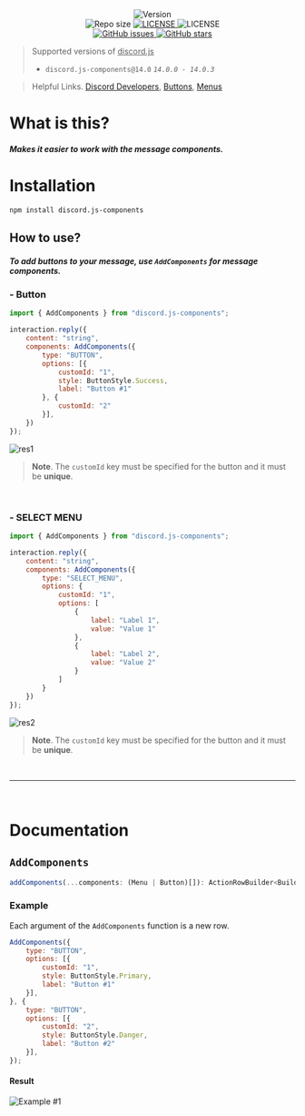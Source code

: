 <div align="center">
    <img alt="Version" src="https://img.shields.io/github/package-json/v/Inadequado4192/discord.js-components?style=for-the-badge&logo=appveyor" />
    <br>
    <img alt="Repo size" src="https://img.shields.io/github/repo-size/Inadequado4192/discord.js-components?style=for-the-badge&logo=appveyor" />
    <a href="https://github.com/Inadequado4192/discord.js-components/blob/main/LICENSE">
    <img alt="LICENSE" src="https://img.shields.io/github/license/Inadequado4192/discord.js-components?style=for-the-badge&logo=appveyor" />
    </a>
    <img alt="LICENSE" src="https://img.shields.io/github/languages/top/Inadequado4192/discord.js-components?style=for-the-badge&logo=appveyor" />
    </a>
    <br>
    <a href="https://github.com/Inadequado4192/discord.js-components/issues">
        <img alt="GitHub issues" src="https://img.shields.io/github/issues/Inadequado4192/discord.js-components?style=for-the-badge&logo=appveyor">
    </a>
    <a href="https://github.com/Inadequado4192/discord.js-components/stargazers">
        <img alt="GitHub stars" src="https://img.shields.io/github/stars/Inadequado4192/discord.js-components?style=for-the-badge&logo=appveyor">
    </a>
</div>

> Supported versions of <u>discord.js</u>
> * `discord.js-components@14.0`
> <i>`14.0.0 - 14.0.3`</i>


> Helpful Links.
> [Discord Developers](https://discord.com/developers/docs/interactions/message-components), [Buttons](https://discordjs.guide/interactions/buttons.html#component-collectors), [Menus](https://discordjs.guide/interactions/select-menus.html#component-collectors)

# What is this?

##### Makes it easier to work with the message components.

# Installation

`npm install discord.js-components`

## How to use?

##### To add buttons to your message, use `AddComponents` for message components.
### - Button
```js
import { AddComponents } from "discord.js-components";

interaction.reply({
    content: "string",
    components: AddComponents({
        type: "BUTTON",
        options: [{
            customId: "1",
            style: ButtonStyle.Success,
            label: "Button #1"
        }, {
            customId: "2"
        }],
    })
});
```
![res1](https://cdn.discordapp.com/attachments/543096648046346241/875357571135971328/unknown.png)
> **Note**.
> The `customId` key must be specified for the button and it must be **unique**.

&ensp;
### - SELECT MENU
```js
import { AddComponents } from "discord.js-components";

interaction.reply({
    content: "string",
    components: AddComponents({
        type: "SELECT_MENU",
        options: {
            customId: "1",
            options: [
                {
                    label: "Label 1",
                    value: "Value 1"
                },
                {
                    label: "Label 2",
                    value: "Value 2"
                }
            ]
        }
    })
});
```
![res2](https://cdn.discordapp.com/attachments/543096648046346241/875358038545010708/unknown.png)
> **Note**.
> The `customId` key must be specified for the button and it must be **unique**.

&ensp;

---

&ensp;

# Documentation
## `AddComponents`
```ts
addComponents(...components: (Menu | Button)[]): ActionRowBuilder<Builder>[];
```

### Example
Each argument of the `AddComponents` function is a new row.
```js
AddComponents({
    type: "BUTTON",
    options: [{
        customId: "1",
        style: ButtonStyle.Primary,
        label: "Button #1"
    }],
}, {
    type: "BUTTON",
    options: [{
        customId: "2",
        style: ButtonStyle.Danger,
        label: "Button #2"
    }],
});
```
#### Result
![Example #1](https://cdn.discordapp.com/attachments/543096648046346241/875353189094936576/unknown.png)